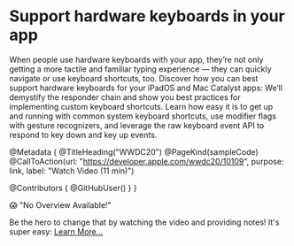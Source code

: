 # Support hardware keyboards in your app

When people use hardware keyboards with your app, they’re not only getting a more tactile and familiar typing experience — they can quickly navigate or use keyboard shortcuts, too. Discover how you can best support hardware keyboards for your iPadOS and Mac Catalyst apps: We’ll demystify the responder chain and show you best practices for implementing custom keyboard shortcuts. Learn how easy it is to get up and running with common system keyboard shortcuts, use modifier flags with gesture recognizers, and leverage the raw keyboard event API to respond to key down and key up events.

@Metadata {
   @TitleHeading("WWDC20")
   @PageKind(sampleCode)
   @CallToAction(url: "https://developer.apple.com/wwdc20/10109", purpose: link, label: "Watch Video (11 min)")

   @Contributors {
      @GitHubUser(<replace this with your GitHub handle>)
   }
}

😱 "No Overview Available!"

Be the hero to change that by watching the video and providing notes! It's super easy:
 [Learn More…](https://wwdcnotes.github.io/WWDCNotes/documentation/wwdcnotes/contributing)
